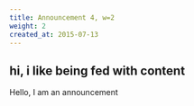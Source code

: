 ```yaml
---
title: Announcement 4, w=2
weight: 2
created_at: 2015-07-13
---
```

## hi, i like being fed with content

Hello, I am an announcement